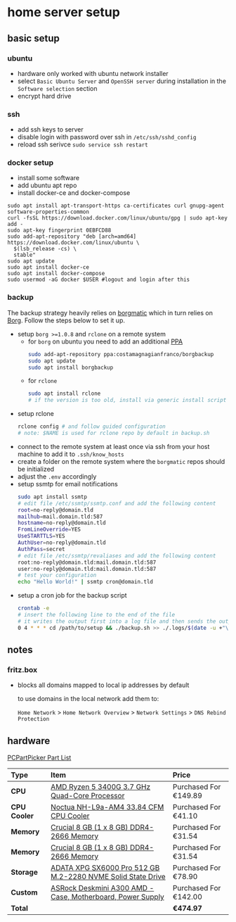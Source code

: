# home server setup

## basic setup

### ubuntu

* hardware only worked with ubuntu network installer
* select `Basic Ubuntu Server` and `OpenSSH server` during installation in the `Software selection` section
* encrypt hard drive

### ssh

* add ssh keys to server
* disable login with password over ssh in `/etc/ssh/sshd_config`
* reload ssh serivce `sudo service ssh restart`

### docker setup

* install some software
* add ubuntu apt repo
* install docker-ce and docker-compose

```
sudo apt install apt-transport-https ca-certificates curl gnupg-agent software-properties-common
curl -fsSL https://download.docker.com/linux/ubuntu/gpg | sudo apt-key add -
sudo apt-key fingerprint 0EBFCD88
sudo add-apt-repository "deb [arch=amd64] https://download.docker.com/linux/ubuntu \
  $(lsb_release -cs) \
  stable"
sudo apt update
sudo apt install docker-ce
sudo apt install docker-compose
sudo usermod -aG docker $USER #logout and login after this
```

### backup

The backup strategy heavily relies on [borgmatic](https://torsion.org/borgmatic/) which in turn relies on [Borg](https://www.borgbackup.org/). Follow the steps below to set it up.

* setup `borg >=1.0.8` and `rclone` on a remote system
  * for `borg` on ubuntu you need to add an additional [PPA](https://launchpad.net/~costamagnagianfranco/+archive/ubuntu/borgbackup)
    ```bash
    sudo add-apt-repository ppa:costamagnagianfranco/borgbackup
    sudo apt update
    sudo apt install borgbackup
    ```
  * for `rclone`
    ```bash
    sudo apt install rclone
    # if the version is too old, install via generic install script from https://rclone.org/downloads/
    ```
* setup rclone
  ```bash
  rclone config # and follow guided configuration
  # note: $NAME is used for rclone repo by default in backup.sh
  ```
* connect to the remote system at least once via ssh from your host machine to add it to `.ssh/know_hosts`
* create a folder on the remote system where the `borgmatic` repos should be initialized
* adjust the `.env` accordingly
* setup ssmtp for email notifications
  ```bash
  sudo apt install ssmtp
  # edit file /etc/ssmtp/ssmtp.conf and add the following content
  root=no-reply@domain.tld
  mailhub=mail.domain.tld:587
  hostname=no-reply@domain.tld
  FromLineOverride=YES
  UseSTARTTLS=YES
  AuthUser=no-reply@domain.tld
  AuthPass=secret
  # edit file /etc/ssmtp/revaliases and add the following content
  root:no-reply@domain.tld:mail.domain.tld:587
  user:no-reply@domain.tld:mail.domain.tld:587
  # test your configuration
  echo "Hello World!" | ssmtp cron@domain.tld
  ```
* setup a cron job for the backup script
  ```bash
  crontab -e
  # insert the following line to the end of the file
  # it writes the output first into a log file and then sends the output to a given mail address
  0 4 * * * cd /path/to/setup && ./backup.sh >> ./.logs/$(date -u +"\%Y-\%m-\%dT\%H:\%M:\%SZ").log && cat ./.logs/$(ls -t ./.logs | head -n1) | /usr/sbin/ssmtp cron@domain.tld
  ```

## notes

### fritz.box

* blocks all domains mapped to local ip addresses by default

  to use domains in the local network add them to:

  `Home Network` > `Home Network Overview` > `Network Settings` > `DNS Rebind Protection`

## hardware

[PCPartPicker Part List](https://de.pcpartpicker.com/list/LMGFK4)

Type|Item|Price
:----|:----|:----
**CPU** | [AMD Ryzen 5 3400G 3.7 GHz Quad-Core Processor](https://de.pcpartpicker.com/product/XP6qqs/amd-ryzen-5-3400g-37-ghz-quad-core-processor-yd3400c5fhbox) | Purchased For €149.89
**CPU Cooler** | [Noctua NH-L9a-AM4 33.84 CFM CPU Cooler](https://de.pcpartpicker.com/product/DZfhP6/noctua-nh-l9a-am4-338-cfm-cpu-cooler-nh-l9a-am4) | Purchased For €41.10
**Memory** | [Crucial 8 GB (1 x 8 GB) DDR4-2666 Memory](https://de.pcpartpicker.com/product/2YdxFT/crucial-8gb-1-x-8gb-ddr4-2666-memory-ct8g4sfs8266) | Purchased For €31.54
**Memory** | [Crucial 8 GB (1 x 8 GB) DDR4-2666 Memory](https://de.pcpartpicker.com/product/2YdxFT/crucial-8gb-1-x-8gb-ddr4-2666-memory-ct8g4sfs8266) | Purchased For €31.54
**Storage** | [ADATA XPG SX6000 Pro 512 GB M.2-2280 NVME Solid State Drive](https://de.pcpartpicker.com/product/VwbwrH/adata-xpg-sx6000-pro-512-gb-m2-2280-solid-state-drive-asx6000pnp-512gt-c) | Purchased For €78.90
**Custom**| [ASRock Deskmini A300 AMD - Case, Motherboard, Power Supply](https://www.asrock.com/nettop/AMD/DeskMini%20A300%20Series/index.asp) | Purchased For €142.00
**Total** | | **€474.97**
